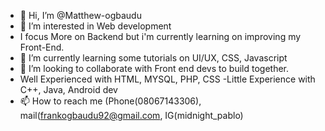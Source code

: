 - 👋 Hi, I’m @Matthew-ogbaudu
- 👀 I’m interested in Web development 
- I focus More on Backend but i'm currently learning on improving my Front-End.
- 🌱 I’m currently learning some tutorials on UI/UX, CSS, Javascript
- 💞️ I’m looking to collaborate with Front end devs to build together.
-  Well Experienced with HTML, MYSQL, PHP, CSS
-Little Experience with C++, Java, Android dev
- 📫 How to reach me (Phone(08067143306), mail(frankogbaudu92@gmail.com, IG(midnight_pablo)

<!---
Matthew-ogbaudu/Matthew-ogbaudu is a ✨ special ✨ repository because its `README.md` (this file) appears on your GitHub profile.
You can click the Preview link to take a look at your changes.
--->
